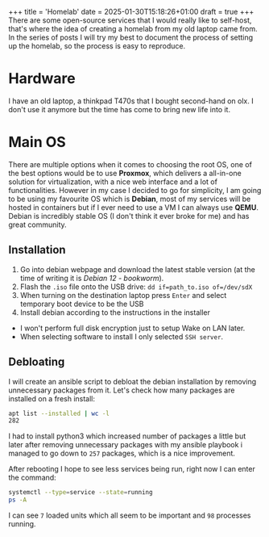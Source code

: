 +++
title = 'Homelab'
date = 2025-01-30T15:18:26+01:00
draft = true
+++
There are some open-source services that I would really like to self-host, that's where
the idea of creating a homelab from my old laptop came from. In the series of posts I 
will try my best to document the process of setting up the homelab, so the process is 
easy to reproduce.

# Hardware
I have an old laptop, a thinkpad T470s that I bought second-hand on olx.
I don't use it anymore but the time has come to bring new life into it.

# Main OS
There are multiple options when it comes to choosing the root OS, one of the best options
would be to use **Proxmox**, which delivers a all-in-one solution for virtualization, 
with a nice web interface and a lot of functionalities. However in my case I decided to
go for simplicity, I am going to be using my favourite OS which is **Debian**, most of
my services will be hosted in containers but if I ever need to use a VM I can always use
**QEMU**. Debian is incredibly stable OS (I don't think it ever broke for me) and has
great community.

## Installation
1. Go into debian webpage and download the latest stable version (at the time of writing it
is *Debian 12 - bookworm*).
2. Flash the `.iso` file onto the USB drive: `dd if=path_to.iso of=/dev/sdX`
3. When turning on the destination laptop press `Enter` and select temporary boot 
device to be the USB
4. Install debian according to the instructions in the installer
- I won't perform full disk encryption just to setup Wake on LAN later.
- When selecting software to install I only selected `SSH server`.

## Debloating
I will create an ansible script to debloat the debian installation by removing unnecessary
packages from it. Let's check how many packages are installed on a fresh install:
 ```bash
apt list --installed | wc -l
282
```
I had to install python3 which increased number of packages a little but later after removing
unnecessary packages with my ansible playbook i managed to go down to `257` packages, which
is a nice improvement.

After rebooting I hope to see less services being run, right now I can enter the command:
```bash
systemctl --type=service --state=running
ps -A
```
I can see `7` loaded units which all seem to be important and `98` processes running.



